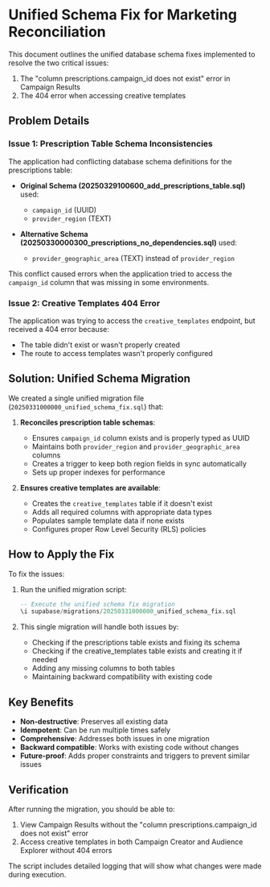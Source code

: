 # Unified Schema Fix for Marketing Reconciliation

This document outlines the unified database schema fixes implemented to resolve the two critical issues:
1. The "column prescriptions.campaign_id does not exist" error in Campaign Results
2. The 404 error when accessing creative templates

## Problem Details

### Issue 1: Prescription Table Schema Inconsistencies

The application had conflicting database schema definitions for the prescriptions table:

* **Original Schema (20250329100600_add_prescriptions_table.sql)** used:
  - `campaign_id` (UUID)
  - `provider_region` (TEXT)

* **Alternative Schema (20250330000300_prescriptions_no_dependencies.sql)** used:
  - `provider_geographic_area` (TEXT) instead of `provider_region`

This conflict caused errors when the application tried to access the `campaign_id` column that was missing in some environments.

### Issue 2: Creative Templates 404 Error

The application was trying to access the `creative_templates` endpoint, but received a 404 error because:
- The table didn't exist or wasn't properly created
- The route to access templates wasn't properly configured

## Solution: Unified Schema Migration

We created a single unified migration file (`20250331000000_unified_schema_fix.sql`) that:

1. **Reconciles prescription table schemas**:
   - Ensures `campaign_id` column exists and is properly typed as UUID
   - Maintains both `provider_region` and `provider_geographic_area` columns
   - Creates a trigger to keep both region fields in sync automatically
   - Sets up proper indexes for performance

2. **Ensures creative templates are available**:
   - Creates the `creative_templates` table if it doesn't exist
   - Adds all required columns with appropriate data types
   - Populates sample template data if none exists
   - Configures proper Row Level Security (RLS) policies

## How to Apply the Fix

To fix the issues:

1. Run the unified migration script:
   ```sql
   -- Execute the unified schema fix migration
   \i supabase/migrations/20250331000000_unified_schema_fix.sql
   ```

2. This single migration will handle both issues by:
   - Checking if the prescriptions table exists and fixing its schema
   - Checking if the creative_templates table exists and creating it if needed
   - Adding any missing columns to both tables
   - Maintaining backward compatibility with existing code

## Key Benefits

- **Non-destructive**: Preserves all existing data
- **Idempotent**: Can be run multiple times safely
- **Comprehensive**: Addresses both issues in one migration
- **Backward compatible**: Works with existing code without changes
- **Future-proof**: Adds proper constraints and triggers to prevent similar issues

## Verification

After running the migration, you should be able to:

1. View Campaign Results without the "column prescriptions.campaign_id does not exist" error
2. Access creative templates in both Campaign Creator and Audience Explorer without 404 errors

The script includes detailed logging that will show what changes were made during execution.
